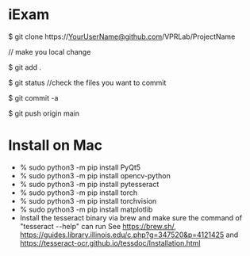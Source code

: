 # iExam

$ git clone https://YourUserName@github.com/VPRLab/ProjectName

// make you local change

$ git add .

$ git status //check the files you want to commit

$ git commit -a

$ git push origin main

# Install on Mac
- % sudo python3 -m pip install PyQt5
- % sudo python3 -m pip install opencv-python
- % sudo python3 -m pip install pytesseract
- % sudo python3 -m pip install torch
- % sudo python3 -m pip install torchvision
- % sudo python3 -m pip install matplotlib
- Install the tesseract binary via brew and make sure the command of "tesseract --help" can run
  See https://brew.sh/, https://guides.library.illinois.edu/c.php?g=347520&p=4121425 and https://tesseract-ocr.github.io/tessdoc/Installation.html
